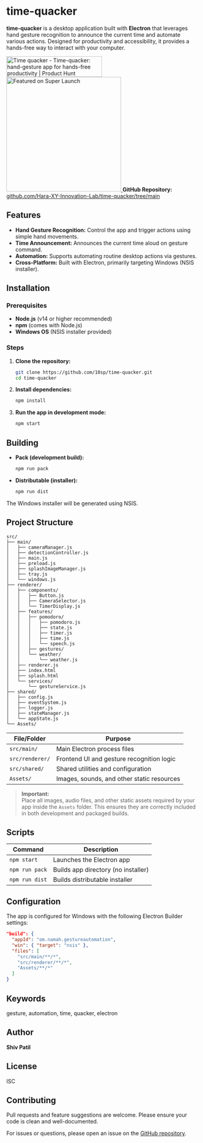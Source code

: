 # time-quacker

**time-quacker** is a desktop application built with **Electron** that leverages hand gesture recognition to announce the current time and automate various actions. Designed for productivity and accessibility, it provides a hands-free way to interact with your computer.

<a href="https://www.producthunt.com/products/time-quacker?embed=true&utm_source=badge-featured&utm_medium=badge&utm_source=badge-time&#0045;quacker" target="_blank"><img src="https://api.producthunt.com/widgets/embed-image/v1/featured.svg?post_id=1011738&theme=light&t=1756739336200" alt="Time&#0032;quacker - Time&#0045;quacker&#0058;&#0032;hand&#0045;gesture&#0032;app&#0032;for&#0032;hands&#0045;free&#0032;productivity | Product Hunt" style="width: 250px; height: 54px;" width="250" height="54" /></a>
<a href="https://superlaun.ch/products/648" target="_blank" rel="noopener">
  <img src="https://superlaun.ch/badge.png" alt="Featured on Super Launch" width="300" height="300" />
</a>
**GitHub Repository:**  
[github.com/Hara-XY-Innovation-Lab/time-quacker/tree/main](https://github.com/10sp/time-quacker/tree/main)

## Features

- **Hand Gesture Recognition:** Control the app and trigger actions using simple hand movements.
- **Time Announcement:** Announces the current time aloud on gesture command.
- **Automation:** Supports automating routine desktop actions via gestures.
- **Cross-Platform:** Built with Electron, primarily targeting Windows (NSIS installer).

## Installation

### Prerequisites

- **Node.js** (v14 or higher recommended)
- **npm** (comes with Node.js)
- **Windows OS** (NSIS installer provided)

### Steps

1. **Clone the repository:**
   ```sh
   git clone https://github.com/10sp/time-quacker.git
   cd time-quacker
   ```

2. **Install dependencies:**
   ```sh
   npm install
   ```

3. **Run the app in development mode:**
   ```sh
   npm start
   ```

## Building

- **Pack (development build):**
  ```sh
  npm run pack
  ```
- **Distributable (installer):**
  ```sh
  npm run dist
  ```

The Windows installer will be generated using NSIS.

## Project Structure

```
src/
├── main/
│   ├── cameraManager.js
│   ├── detectionController.js
│   ├── main.js
│   ├── preload.js
│   ├── splashImageManager.js
│   ├── tray.js
│   └── windows.js
├── renderer/
│   ├── components/
│   │   ├── Button.js
│   │   ├── CameraSelector.js
│   │   └── TimerDisplay.js
│   ├── features/
│   │   ├── pomodoro/
│   │   │   ├── pomodoro.js
│   │   │   ├── state.js
│   │   │   ├── timer.js
│   │   │   ├── time.js
│   │   │   └── speech.js
│   │   ├── gestures/
│   │   └── weather/
│   │       └── weather.js
│   ├── renderer.js
│   ├── index.html
│   ├── splash.html
│   └── services/
│       └── gestureService.js
├── shared/
│   ├── config.js
│   ├── eventSystem.js
│   ├── logger.js
│   ├── stateManager.js
│   └── appState.js
└── Assets/
```

| File/Folder   | Purpose                                      |
|---------------|----------------------------------------------|
| `src/main/`   | Main Electron process files                  |
| `src/renderer/` | Frontend UI and gesture recognition logic  |
| `src/shared/` | Shared utilities and configuration           |
| `Assets/`     | Images, sounds, and other static resources   |

> **Important:**  
> Place all images, audio files, and other static assets required by your app inside the `Assets` folder. This ensures they are correctly included in both development and packaged builds.

## Scripts

| Command         | Description                         |
|-----------------|-------------------------------------|
| `npm start`     | Launches the Electron app           |
| `npm run pack`  | Builds app directory (no installer) |
| `npm run dist`  | Builds distributable installer      |

## Configuration

The app is configured for Windows with the following Electron Builder settings:

```json
"build": {
  "appId": "om.namah.gestureautomation",
  "win": { "target": "nsis" },
  "files": [
    "src/main/**/*",
    "src/renderer/**/*",
    "Assets/**/*"
  ]
}
```

## Keywords

gesture, automation, time, quacker, electron

## Author

**Shiv Patil**

## License

ISC

## Contributing

Pull requests and feature suggestions are welcome. Please ensure your code is clean and well-documented.

For issues or questions, please open an issue on the [GitHub repository](https://github.com/10sp/time-quacker/tree/main).

